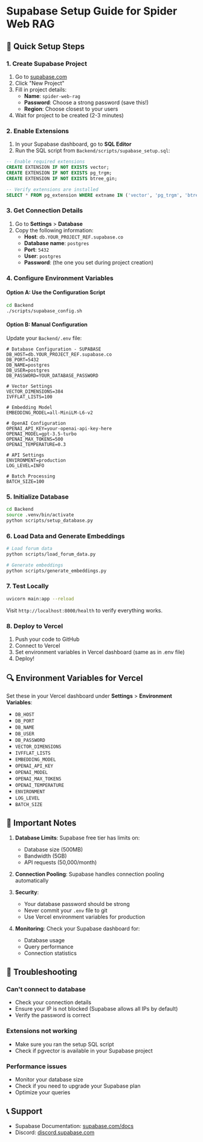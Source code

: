 # Supabase Setup Guide for Spider Web RAG

## 🎯 Quick Setup Steps

### 1. Create Supabase Project

1. Go to [supabase.com](https://supabase.com)
2. Click "New Project"
3. Fill in project details:
   - **Name**: `spider-web-rag`
   - **Password**: Choose a strong password (save this!)
   - **Region**: Choose closest to your users
4. Wait for project to be created (2-3 minutes)

### 2. Enable Extensions

1. In your Supabase dashboard, go to **SQL Editor**
2. Run the SQL script from `Backend/scripts/supabase_setup.sql`:

```sql
-- Enable required extensions
CREATE EXTENSION IF NOT EXISTS vector;
CREATE EXTENSION IF NOT EXISTS pg_trgm;
CREATE EXTENSION IF NOT EXISTS btree_gin;

-- Verify extensions are installed
SELECT * FROM pg_extension WHERE extname IN ('vector', 'pg_trgm', 'btree_gin');
```

### 3. Get Connection Details

1. Go to **Settings** > **Database**
2. Copy the following information:
   - **Host**: `db.YOUR_PROJECT_REF.supabase.co`
   - **Database name**: `postgres`
   - **Port**: `5432`
   - **User**: `postgres`
   - **Password**: (the one you set during project creation)

### 4. Configure Environment Variables

#### Option A: Use the Configuration Script
```bash
cd Backend
./scripts/supabase_config.sh
```

#### Option B: Manual Configuration
Update your `Backend/.env` file:

```env
# Database Configuration - SUPABASE
DB_HOST=db.YOUR_PROJECT_REF.supabase.co
DB_PORT=5432
DB_NAME=postgres
DB_USER=postgres
DB_PASSWORD=YOUR_DATABASE_PASSWORD

# Vector Settings
VECTOR_DIMENSIONS=384
IVFFLAT_LISTS=100

# Embedding Model
EMBEDDING_MODEL=all-MiniLM-L6-v2

# OpenAI Configuration
OPENAI_API_KEY=your-openai-api-key-here
OPENAI_MODEL=gpt-3.5-turbo
OPENAI_MAX_TOKENS=500
OPENAI_TEMPERATURE=0.3

# API Settings
ENVIRONMENT=production
LOG_LEVEL=INFO

# Batch Processing
BATCH_SIZE=100
```

### 5. Initialize Database

```bash
cd Backend
source .venv/bin/activate
python scripts/setup_database.py
```

### 6. Load Data and Generate Embeddings

```bash
# Load forum data
python scripts/load_forum_data.py

# Generate embeddings
python scripts/generate_embeddings.py
```

### 7. Test Locally

```bash
uvicorn main:app --reload
```

Visit `http://localhost:8000/health` to verify everything works.

### 8. Deploy to Vercel

1. Push your code to GitHub
2. Connect to Vercel
3. Set environment variables in Vercel dashboard (same as in .env file)
4. Deploy!

## 🔍 Environment Variables for Vercel

Set these in your Vercel dashboard under **Settings** > **Environment Variables**:

- `DB_HOST`
- `DB_PORT`
- `DB_NAME`
- `DB_USER`
- `DB_PASSWORD`
- `VECTOR_DIMENSIONS`
- `IVFFLAT_LISTS`
- `EMBEDDING_MODEL`
- `OPENAI_API_KEY`
- `OPENAI_MODEL`
- `OPENAI_MAX_TOKENS`
- `OPENAI_TEMPERATURE`
- `ENVIRONMENT`
- `LOG_LEVEL`
- `BATCH_SIZE`

## 🚨 Important Notes

1. **Database Limits**: Supabase free tier has limits on:
   - Database size (500MB)
   - Bandwidth (5GB)
   - API requests (50,000/month)

2. **Connection Pooling**: Supabase handles connection pooling automatically

3. **Security**: 
   - Your database password should be strong
   - Never commit your `.env` file to git
   - Use Vercel environment variables for production

4. **Monitoring**: Check your Supabase dashboard for:
   - Database usage
   - Query performance
   - Connection statistics

## 🔧 Troubleshooting

### Can't connect to database
- Check your connection details
- Ensure your IP is not blocked (Supabase allows all IPs by default)
- Verify the password is correct

### Extensions not working
- Make sure you ran the setup SQL script
- Check if pgvector is available in your Supabase project

### Performance issues
- Monitor your database size
- Check if you need to upgrade your Supabase plan
- Optimize your queries

## 📞 Support

- Supabase Documentation: [supabase.com/docs](https://supabase.com/docs)
- Discord: [discord.supabase.com](https://discord.supabase.com)
